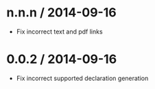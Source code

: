 
n.n.n / 2014-09-16
==================

 * Fix incorrect text and pdf links

0.0.2 / 2014-09-16
==================

 * Fix incorrect supported declaration generation
